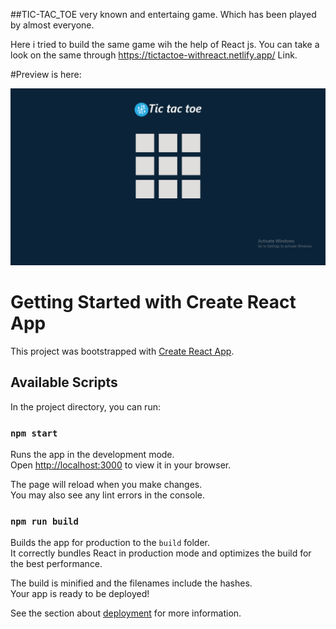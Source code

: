 ##TIC-TAC_TOE very known and entertaing game. Which has been played by almost everyone.

Here i tried to build the same game wih the help of React js. You can take a look on the same through https://tictactoe-withreact.netlify.app/ Link.


#Preview is here:

![](src/Screenshot%20(111).png)
[](src/video2854375966.mp4)


 # Getting Started with Create React App

This project was bootstrapped with [Create React App](https://github.com/facebook/create-react-app).

## Available Scripts

In the project directory, you can run:

### `npm start`

Runs the app in the development mode.\
Open [http://localhost:3000](http://localhost:3000) to view it in your browser.

The page will reload when you make changes.\
You may also see any lint errors in the console.

### `npm run build`

Builds the app for production to the `build` folder.\
It correctly bundles React in production mode and optimizes the build for the best performance.

The build is minified and the filenames include the hashes.\
Your app is ready to be deployed!

See the section about [deployment](https://facebook.github.io/create-react-app/docs/deployment) for more information.
